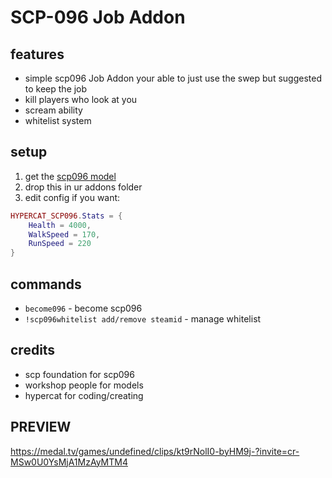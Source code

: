 # SCP-096 Job Addon


## features

- simple scp096 Job Addon your able to just use the swep but suggested to keep the job
- kill players who look at you
- scream ability
- whitelist system

## setup

1. get the [scp096 model](https://steamcommunity.com/sharedfiles/filedetails/?id=1315125663)
2. drop this in ur addons folder
3. edit config if you want:
```lua
HYPERCAT_SCP096.Stats = {
    Health = 4000,
    WalkSpeed = 170,
    RunSpeed = 220
}
```

## commands

- `become096` - become scp096
- `!scp096whitelist add/remove steamid` - manage whitelist

## credits

- scp foundation for scp096
- workshop people for models
- hypercat for coding/creating

## PREVIEW
https://medal.tv/games/undefined/clips/kt9rNolI0-byHM9j-?invite=cr-MSw0U0YsMjA1MzAyMTM4
